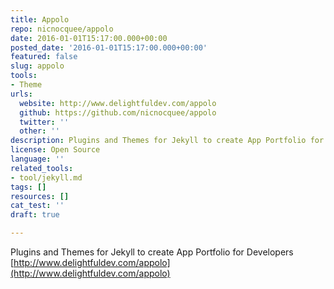 ```yaml
---
title: Appolo
repo: nicnocquee/appolo
date: 2016-01-01T15:17:00.000+00:00
posted_date: '2016-01-01T15:17:00.000+00:00'
featured: false
slug: appolo
tools:
- Theme
urls:
  website: http://www.delightfuldev.com/appolo
  github: https://github.com/nicnocquee/appolo
  twitter: ''
  other: ''
description: Plugins and Themes for Jekyll to create App Portfolio for Developers
license: Open Source
language: ''
related_tools:
- tool/jekyll.md
tags: []
resources: []
cat_test: ''
draft: true

---
```

Plugins and Themes for Jekyll to create App Portfolio for Developers [http://www.delightfuldev.com/appolo](http://www.delightfuldev.com/appolo)